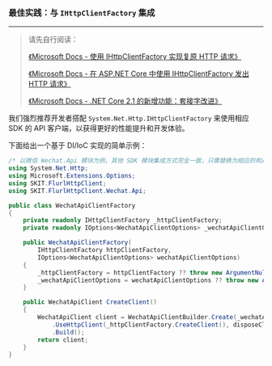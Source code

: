 ﻿### 最佳实践：与 `IHttpClientFactory` 集成

---

> 请先自行阅读：
>
> [《Microsoft Docs - 使用 IHttpClientFactory 实现复原 HTTP 请求》](https://docs.microsoft.com/zh-cn/dotnet/architecture/microservices/implement-resilient-applications/use-httpclientfactory-to-implement-resilient-http-requests)
>
> [《Microsoft Docs - 在 ASP.NET Core 中使用 IHttpClientFactory 发出 HTTP 请求》](https://docs.microsoft.com/zh-cn/aspnet/core/fundamentals/http-requests#httpclient-and-lifetime-management)
>
> [《Microsoft Docs - .NET Core 2.1 的新增功能：套接字改进》](https://docs.microsoft.com/zh-CN/dotnet/core/whats-new/dotnet-core-2-1#sockets-improvements)

我们强烈推荐开发者搭配 `System.Net.Http.IHttpClientFactory` 来使用相应 SDK 的 API 客户端，以获得更好的性能提升和开发体验。

下面给出一个基于 DI/IoC 实现的简单示例：

```csharp
/* 以微信 Wechat.Api 模块为例，其他 SDK 模块集成方式完全一致，只需替换为相应的构造器 */
using System.Net.Http;
using Microsoft.Extensions.Options;
using SKIT.FlurlHttpClient;
using SKIT.FlurlHttpClient.Wechat.Api;

public class WechatApiClientFactory
{
    private readonly IHttpClientFactory _httpClientFactory;
    private readonly IOptions<WechatApiClientOptions> _wechatApiClientOptions;

    public WechatApiClientFactory(
        IHttpClientFactory httpClientFactory,
        IOptions<WechatApiClientOptions> wechatApiClientOptions)
    {
        _httpClientFactory = httpClientFactory ?? throw new ArgumentNullException(nameof(httpClientFactory));
        _wechatApiClientOptions = wechatApiClientOptions ?? throw new ArgumentNullException(nameof(wechatApiClientOptions));
    }

    public WechatApiClient CreateClient()
    {
        WechatApiClient client = WechatApiClientBuilder.Create(_wechatApiClientOptions.Value)
            .UseHttpClient(_httpClientFactory.CreateClient(), disposeClient: false) // 设置 HttpClient 不随客户端一同销毁
            .Build();
        return client;
    }
}
```
